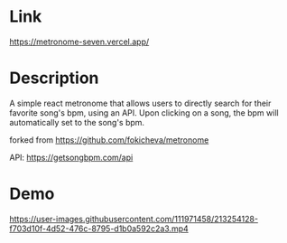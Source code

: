 # Link
https://metronome-seven.vercel.app/

# Description
A simple react metronome that allows users to directly search for their favorite song's bpm, using an API.  Upon clicking on a song, the bpm will automatically set to the song's bpm.

forked from https://github.com/fokicheva/metronome

API: https://getsongbpm.com/api

# Demo


https://user-images.githubusercontent.com/111971458/213254128-f703d10f-4d52-476c-8795-d1b0a592c2a3.mp4

